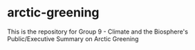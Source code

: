 # arctic-greening

This is the repository for Group 9 - Climate and the Biosphere's Public/Executive Summary on Arctic Greening
